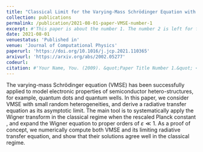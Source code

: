 ```yaml
---
title: "Classical Limit for the Varying-Mass Schrödinger Equation with Random Inhomogeneities"
collection: publications
permalink: /publication/2021-08-01-paper-VMSE-number-1
excerpt: #'This paper is about the number 1. The number 2 is left for future work.'
date: 2021-08-01
venuestatus: 'Published in'
venue: 'Journal of Computational Physics'
paperurl: 'https://doi.org/10.1016/j.jcp.2021.110365'
arxivurl: 'https://arxiv.org/abs/2002.05277'
codeurl: 
citation: #'Your Name, You. (2009). &quot;Paper Title Number 1.&quot; <i>Journal 1</i>. 1(1).'
---
```

The varying-mass Schrödinger equation (VMSE) has been successfully applied to model electronic properties of semiconductor hetero-structures, for example, quantum dots and quantum wells. In this paper, we consider VMSE with small random heterogeneities, and derive a radiative transfer equation as its asymptotic limit. The main tool is to systematically apply the Wigner transform in the classical regime when the rescaled Planck constant , and expand the Wigner equation to proper orders of $\varepsilon\ll 1$. As a proof of concept, we numerically compute both VMSE and its limiting radiative transfer equation, and show that their solutions agree well in the classical regime.